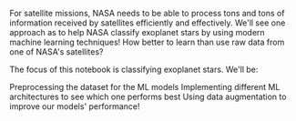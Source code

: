 For satellite missions, NASA needs to be able to process tons and tons of information received by satellites efficiently and effectively. We'll see one approach as to help NASA classify exoplanet stars by using modern machine learning techniques! How better to learn than use raw data from one of NASA's satellites?

The focus of this notebook is classifying exoplanet stars. We'll be:

Preprocessing the dataset for the ML models
Implementing different ML architectures to see which one performs best
Using data augmentation to improve our models' performance!
